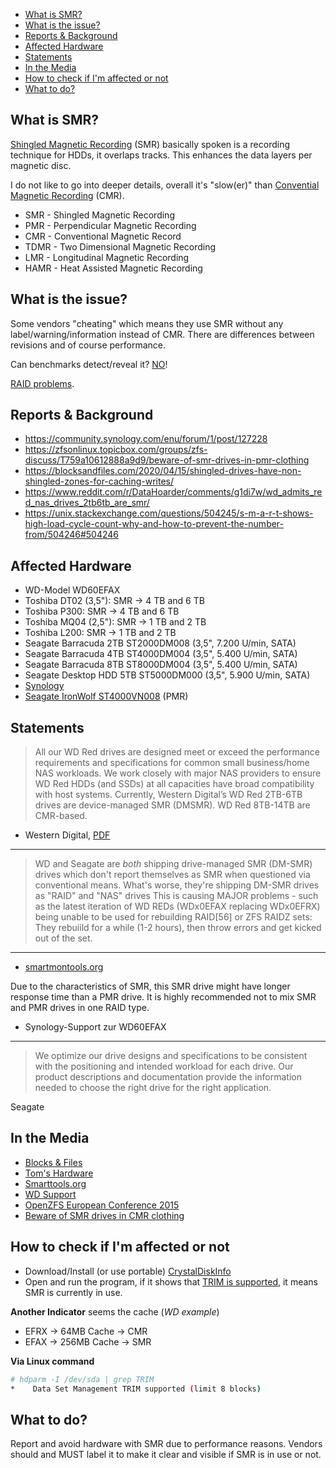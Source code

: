 * [What is SMR?](#what-is-smr)
* [What is the issue?](#what-is-the-issue)
* [Reports & Background](#reports--background)
* [Affected Hardware](#affected-hardware)
* [Statements](#statements)
* [In the Media](#in-the-media)
* [How to check if I'm affected or not](#how-to-check-if-im-affected-or-not)
* [What to do?](#what-to-do)

## What is SMR?
[Shingled Magnetic Recording](https://en.wikipedia.org/wiki/Shingled_magnetic_recording) (SMR) basically spoken is a recording technique for HDDs, it overlaps tracks. This enhances the data layers per magnetic disc.

I do not like to go into deeper details, overall it's "slow(er)" than [Convential Magnetic Recording](https://en.wikipedia.org/wiki/Shingled_magnetic_recording) (CMR).

* SMR - Shingled Magnetic Recording
* PMR - Perpendicular Magnetic Recording
* CMR - Conventional Magnetic Record
* TDMR - Two Dimensional Magnetic Recording
* LMR - Longitudinal Magnetic Recording
* HAMR - Heat Assisted Magnetic Recording

## What is the issue?
Some vendors "cheating" which means they use SMR without any label/warning/information instead of CMR. There are differences between revisions and of course performance.

Can benchmarks detect/reveal it? [NO](https://blocksandfiles.com/2020/04/15/shingled-drives-have-non-shingled-zones-for-caching-writes/)!

[RAID problems](https://www.smartmontools.org/ticket/1313).

## Reports & Background
* https://community.synology.com/enu/forum/1/post/127228
* https://zfsonlinux.topicbox.com/groups/zfs-discuss/T759a10612888a9d9/beware-of-smr-drives-in-pmr-clothing
* https://blocksandfiles.com/2020/04/15/shingled-drives-have-non-shingled-zones-for-caching-writes/
* https://www.reddit.com/r/DataHoarder/comments/g1di7w/wd_admits_red_nas_drives_2tb6tb_are_smr/
* https://unix.stackexchange.com/questions/504245/s-m-a-r-t-shows-high-load-cycle-count-why-and-how-to-prevent-the-number-from/504246#504246

## Affected Hardware
* WD-Model WD60EFAX
* Toshiba DT02 (3,5"): SMR -> 4 TB and 6 TB
* Toshiba P300: SMR -> 4 TB and 6 TB
* Toshiba MQ04 (2,5"): SMR -> 1 TB and 2 TB
* Toshiba L200: SMR -> 1 TB and 2 TB
* Seagate Barracuda 2TB ST2000DM008 (3,5", 7.200 U/min, SATA)
* Seagate Barracuda 4TB ST4000DM004 (3,5", 5.400 U/min, SATA)
* Seagate Barracuda 8TB ST8000DM004 (3,5", 5.400 U/min, SATA)
* Seagate Desktop HDD 5TB ST5000DM000 (3,5", 5.900 U/min, SATA)
* [Synology](https://www.synology.com/en-global/compatibility?search_by=category&category=hdds_no_ssd_trim&filter_brand=Seagate&filter_type=3.5%22%20SATA%20HDD&p=2)
* [Seagate IronWolf ST4000VN008](https://www.synology.com/en-us/knowledgebase/DSM/tutorial/Storage/PMR_SMR_hard_disk_drives) (PMR)

## Statements
> All our WD Red drives are designed meet or exceed the performance requirements and specifications for common small business/home NAS workloads. We work closely with major NAS providers to ensure WD Red HDDs (and SSDs) at all capacities have broad compatibility with host systems. Currently, Western Digital’s WD Red 2TB-6TB drives are device-managed SMR (DMSMR). WD Red 8TB-14TB are CMR-based.

- Western Digital, [PDF](http://products.wdc.com/library/SpecSheet/ENG/2879-800002.pdf)

-------------------------------------------------

> WD and Seagate are _both_ shipping drive-managed SMR (DM-SMR) drives which don't report themselves as SMR when questioned via conventional means. What's worse, they're shipping DM-SMR drives as "RAID" and "NAS" drives This is causing MAJOR problems - such as the latest iteration of WD REDs (WDx0EFAX replacing WDx0EFRX) being unable to be used for rebuilding RAID[56] or ZFS RAIDZ sets: They rebuiild for a while (1-2 hours), then throw errors and get kicked out of the set.

-------------------------------------------------

- [smartmontools.org](https://www.smartmontools.org/)

Due to the characteristics of SMR, this SMR drive might have longer response time than a PMR drive. It is highly recommended not to mix SMR and PMR drives in one RAID type.

- Synology-Support zur WD60EFAX

-------------------------------------------------

> We optimize our drive designs and specifications to be consistent with the positioning and intended workload for each drive. Our product descriptions and documentation provide the information needed to choose the right drive for the right application.

Seagate


## In the Media
* [Blocks & Files](https://blocksandfiles.com/2020/04/14/wd-red-nas-drives-shingled-magnetic-recording/)
* [Tom's Hardware](https://www.tomshardware.com/news/wd-fesses-up-some-red-hdds-use-slow-smr-tech)
* [Smarttools.org](https://www.smartmontools.org/ticket/1313)
* [WD Support](https://support-en.wd.com/app/answers/detail/a_id/25185)
* [OpenZFS European Conference 2015](https://youtu.be/a2lnMxMUxyc?t=807)
* [Beware of SMR drives in CMR clothing](https://www.smartmontools.org/ticket/1313)

## How to check if I'm affected or not
- Download/Install (or use portable) [CrystalDiskInfo](https://crystalmark.info/en/software/crystaldiskinfo/)
- Open and run the program, if it shows that [TRIM is supported](https://support-en.wd.com/app/answers/detail/a_id/25185), it means SMR is currently in use.

**Another Indicator** seems the cache (_WD example_)
* EFRX -> 64MB Cache -> CMR
* EFAX -> 256MB Cache -> SMR

**Via Linux command**
```bash
# hdparm -I /dev/sda | grep TRIM
*    Data Set Management TRIM supported (limit 8 blocks)
```

## What to do?
Report and avoid hardware with SMR due to performance reasons. Vendors should and MUST label it to make it clear and visible if SMR is in use or not.
